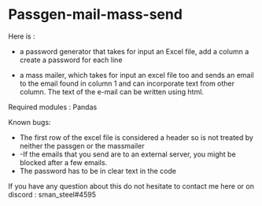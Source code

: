 # Passgen-mail-mass-send

Here is :

- a password generator that takes for input an Excel file, add a column a create a password for each line

- a mass mailer, which takes for input an excel file too and sends an email to the email found in column 1 and can incorporate text from other column. The text of the e-mail can be written using html.


Required modules :  Pandas


Known bugs: 
- The first row of the excel file is considered a header so is not treated by neither the passgen or the massmailer
-  -If the emails that you send are to an external server, you might be blocked after a few emails.
- The password has to be in clear text in the code

If you have any question about this do not hesitate to contact me here or on discord : sman_steel#4595
